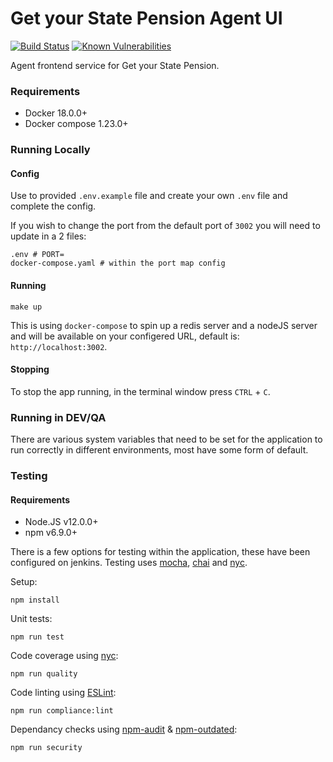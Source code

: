 # Get your State Pension Agent UI
[![Build Status](https://travis-ci.org/dwp/gysp-agent-ui.svg?branch=master)](https://travis-ci.org/dwp/gysp-agent-ui) [![Known Vulnerabilities](https://snyk.io/test/github/dwp/gysp-agent-ui/badge.svg)](https://snyk.io/test/github/dwp/gysp-agent-ui)

Agent frontend service for Get your State Pension.

### Requirements

* Docker 18.0.0+
* Docker compose 1.23.0+

### Running Locally

#### Config

Use to provided `.env.example` file and create your own `.env` file and complete the config.

If you wish to change the port from the default port of `3002` you will need to update in a 2 files:

```
.env # PORT=
docker-compose.yaml # within the port map config
```

#### Running

```
make up
```

This is using `docker-compose` to spin up a redis server and a nodeJS server and will be available on your configered URL, default is: `http://localhost:3002`.

#### Stopping

To stop the app running, in the terminal window press `CTRL` + `C`.

### Running in DEV/QA

There are various system variables that need to be set for the application to run correctly in different environments, most have some form of default.

### Testing

#### Requirements

* Node.JS v12.0.0+
* npm v6.9.0+

There is a few options for testing within the application, these have been configured on jenkins. Testing uses [mocha](https://github.com/mochajs/mocha), [chai](https://github.com/chaijs/chai) and [nyc](https://github.com/istanbuljs/nyc).

Setup:
```
npm install
```

Unit tests:
```
npm run test
```

Code coverage using [nyc](https://github.com/istanbuljs/nyc):
```
npm run quality
```

Code linting using [ESLint](https://github.com/eslint/eslint):
```
npm run compliance:lint
```

Dependancy checks using [npm-audit](https://docs.npmjs.com/cli/audit) & [npm-outdated](https://docs.npmjs.com/cli/outdated):
```
npm run security
```